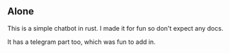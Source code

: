 Alone
---


This is a simple chatbot in rust. I made it for fun so don't expect any
docs.

It has a telegram part too, which was fun to add in.
